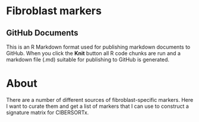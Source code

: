 Fibroblast markers
================

## GitHub Documents

This is an R Markdown format used for publishing markdown documents to
GitHub. When you click the **Knit** button all R code chunks are run and
a markdown file (.md) suitable for publishing to GitHub is generated.

# About

There are a number of different sources of fibroblast-specific markers.
Here I want to curate them and get a list of markers that I can use to
construct a signature matrix for CIBERSORTx.
